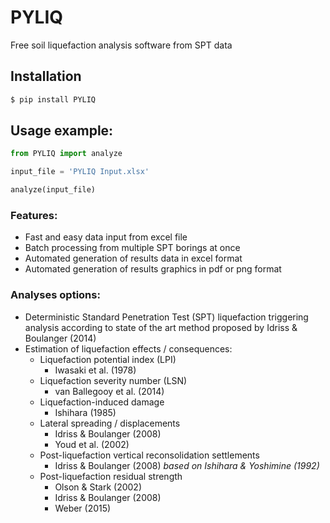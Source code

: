 # PYLIQ
Free soil liquefaction analysis software from SPT data
## Installation
```bash
$ pip install PYLIQ
```
## Usage example:
```python
from PYLIQ import analyze

input_file = 'PYLIQ Input.xlsx'

analyze(input_file)
```
 ### Features:
 - Fast and easy data input from excel file
 - Batch processing from multiple SPT borings at once
 - Automated generation of results data in excel format
 - Automated generation of results graphics in pdf or png format
 ### Analyses options:
 - Deterministic Standard Penetration Test (SPT) liquefaction triggering analysis according to state of the art method proposed by Idriss & Boulanger (2014)
 - Estimation of liquefaction effects / consequences:
    - Liquefaction potential index (LPI)
        - Iwasaki et al. (1978)
    - Liquefaction severity number (LSN)
        - van Ballegooy et al. (2014)
    - Liquefaction-induced damage
        - Ishihara (1985)
    - Lateral spreading / displacements
        - Idriss & Boulanger (2008)
        - Youd et al. (2002)
    - Post-liquefaction vertical reconsolidation settlements
        - Idriss & Boulanger (2008) *based on Ishihara & Yoshimine (1992)*
    - Post-liquefaction residual strength
        - Olson & Stark (2002)
        - Idriss & Boulanger (2008)
        - Weber (2015)